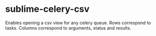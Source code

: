 # sublime-celery-csv
Enables opening a csv view for any celery queue. Rows correspond to tasks. Columns correspond to arguments, status and results.
